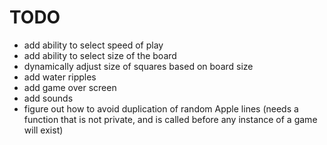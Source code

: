 TODO
=======
* add ability to select speed of play
* add ability to select size of the board
* dynamically adjust size of squares based on board size
* add water ripples
* add game over screen
* add sounds
* figure out how to avoid duplication of random Apple lines (needs a function that is not private, and is called before any instance of a game will exist)
